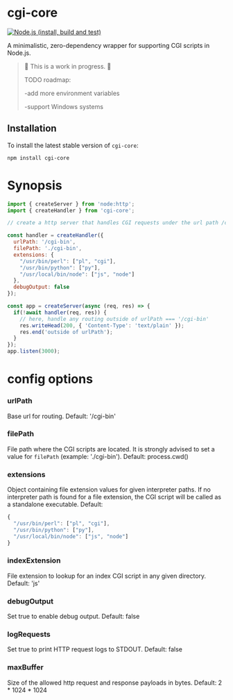 # cgi-core

[![Node.js (install, build and test)](https://github.com/lfortin/node-cgi-core/actions/workflows/node.js.yml/badge.svg?branch=master&event=push)](https://github.com/lfortin/node-cgi-core/actions/workflows/node.js.yml)

A minimalistic, zero-dependency wrapper for supporting CGI scripts in Node.js.

> :construction: This is a work in progress. :construction:
>
> TODO roadmap:
>
> -add more environment variables
>
> -support Windows systems


## Installation

To install the latest stable version of `cgi-core`:

    npm install cgi-core


# Synopsis

```javascript
import { createServer } from 'node:http';
import { createHandler } from 'cgi-core';

// create a http server that handles CGI requests under the url path /cgi-bin

const handler = createHandler({
  urlPath: '/cgi-bin',
  filePath: './cgi-bin',
  extensions: {
    "/usr/bin/perl": ["pl", "cgi"],
    "/usr/bin/python": ["py"],
    "/usr/local/bin/node": ["js", "node"]
  },
  debugOutput: false
});

const app = createServer(async (req, res) => {
  if(!await handler(req, res)) {
    // here, handle any routing outside of urlPath === '/cgi-bin'
    res.writeHead(200, { 'Content-Type': 'text/plain' });
    res.end('outside of urlPath');
  }
});
app.listen(3000);

```


# config options

###  urlPath

Base url for routing. Default: '/cgi-bin'

###  filePath

File path where the CGI scripts are located. It is strongly advised to set a value for `filePath` (example: './cgi-bin'). Default: process.cwd()

###  extensions

Object containing file extension values for given interpreter paths. If no interpreter path is found for a file extension, the CGI script will be called as a standalone executable.
Default:
```javascript
{
  "/usr/bin/perl": ["pl", "cgi"],
  "/usr/bin/python": ["py"],
  "/usr/local/bin/node": ["js", "node"]
}
```

###  indexExtension

File extension to lookup for an index CGI script in any given directory. Default: 'js'

###  debugOutput

Set true to enable debug output. Default: false

###  logRequests

Set true to print HTTP request logs to STDOUT. Default: false

###  maxBuffer

Size of the allowed http request and response payloads in bytes. Default: 2 * 1024 * 1024
